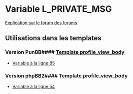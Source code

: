 # Variable L_PRIVATE_MSG
[Explication sur le forum des forums](http://forum.forumactif.com/t294113-listing-des-variables#L_PRIVATE_MSG)
## Utilisations dans les templates
### Version PunBB#### [Template profile_view_body](punbb/profile_view_body.md)
* [Variable à la ligne 85](../punbb/profile_view_body.tpl#L85)
### Version phpBB2#### [Template profile_view_body](subsilver/profile_view_body.md)
* [Variable à la ligne 54](../subsilver/profile_view_body.tpl#L54)
